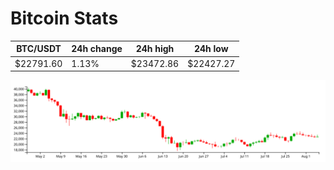 # Bitcoin Stats

BTC/USDT|24h change|24h high|24h low|
|---|---|---|---|
|$22791.60|1.13%|$23472.86|$22427.27|

<img src="./chart.svg">
